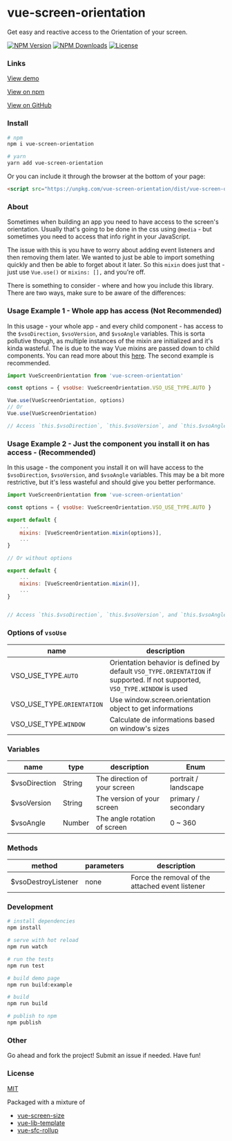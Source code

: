 # vue-screen-orientation

Get easy and reactive access to the Orientation of your screen.

<p align="left">
  <a href="https://www.npmjs.com/package/vue-screen-orientation"><img src="https://img.shields.io/npm/v/vue-screen-orientation.svg" alt="NPM Version"></a>
  <a href="https://www.npmjs.com/package/vue-screen-orientation"><img src="https://img.shields.io/npm/dm/vue-screen-orientation.svg" alt="NPM Downloads"></a>
  <a href="http://opensource.org/licenses/MIT"><img src="https://img.shields.io/badge/license-MIT-blue.svg" alt="License"></a>
</p>

### Links

[View demo](https://MedeirosDev.github.io/vue-screen-orientation/)

[View on npm](https://www.npmjs.com/package/vue-screen-orientation)

[View on GitHub](https://github.com/MedeirosDev/vue-screen-orientation)

### Install

```bash
# npm
npm i vue-screen-orientation

# yarn
yarn add vue-screen-orientation
```

Or you can include it through the browser at the bottom of your page:

```html
<script src="https://unpkg.com/vue-screen-orientation/dist/vue-screen-orientation.min.js"></script>
```

### About

Sometimes when building an app you need to have access to the screen's orientation. Usually that's going to be done in the css using `@media` - but sometimes you need to access that info right in your JavaScript.

The issue with this is you have to worry about adding event listeners and then removing them later. We wanted to just be able to import something quickly and then be able to forget about it later. So this `mixin` does just that - just use `Vue.use()` or `mixins: [],` and you're off.

There is something to consider - where and how you include this library. There are two ways, make sure to be aware of the differences:

### Usage Example 1 - Whole app has access (Not Recommended)

In this usage - your whole app - and every child component - has access to the `$vsoDirection`, `$vsoVersion`, and `$vsoAngle` variables. This is sorta pollutive though, as multiple instances of the mixin are initialized and it's kinda wasteful. The is due to the way Vue mixins are passed down to child components. You can read more about this [here](https://vuejs.org/v2/guide/mixins.html#Global-Mixin). The second example is recommended.

```javascript
import VueScreenOrientation from 'vue-screen-orientation'

const options = { vsoUse: VueScreenOrientation.VSO_USE_TYPE.AUTO }

Vue.use(VueScreenOrientation, options)
// Or 
Vue.use(VueScreenOrientation)

// Access `this.$vsoDirection`, `this.$vsoVersion`, and `this.$vsoAngle` anywhere in your app.
```

### Usage Example 2 - Just the component you install it on has access - (Recommended)

In this usage - the component you install it on will have access to the `$vsoDirection`, `$vsoVersion`, and `$vsoAngle` variables. This may be a bit more restrictive, but it's less wasteful and should give you better performance.

```javascript
import VueScreenOrientation from 'vue-screen-orientation'

const options = { vsoUse: VueScreenOrientation.VSO_USE_TYPE.AUTO }

export default {
    ...
    mixins: [VueScreenOrientation.mixin(options)],
    ...
}

// Or without options

export default {
    ...
    mixins: [VueScreenOrientation.mixin()],
    ...
}


// Access `this.$vsoDirection`, `this.$vsoVersion`, and `this.$vsoAngle` in your component.
```
### Options of `vsoUse`

| name | description |
|--------|------------|
| VSO_USE_TYPE.`AUTO` | Orientation behavior is defined by default `VSO_TYPE.ORIENTATION` if supported. If not supported, `VSO_TYPE.WINDOW` is used |
| VSO_USE_TYPE.`ORIENTATION` | Use window.screen.orientation object to get informations |
| VSO_USE_TYPE.`WINDOW` | Calculate de informations based on window's sizes |


### Variables

| name | type | description | Enum |
|--------|------------|-------------|-------------|
| $vsoDirection | String | The direction of your screen | portrait / landscape |
| $vsoVersion | String | The version of your screen | primary / secondary |
| $vsoAngle | Number | The angle rotation of screen | 0 ~ 360 |

### Methods

| method | parameters | description |
|--------|------------|-------------|
| $vsoDestroyListener | none | Force the removal of the attached event listener |

### Development

```bash
# install dependencies
npm install

# serve with hot reload
npm run watch

# run the tests
npm run test

# build demo page
npm run build:example

# build
npm run build

# publish to npm
npm publish
```

### Other

Go ahead and fork the project! Submit an issue if needed. Have fun!

### License

[MIT](http://opensource.org/licenses/MIT)

Packaged with a mixture of 
- [vue-screen-size](https://github.com/johndatserakis/vue-screen-size)
- [vue-lib-template](https://github.com/biigpongsatorn/vue-lib-template)
- [vue-sfc-rollup](https://github.com/team-innovation/vue-sfc-rollup)